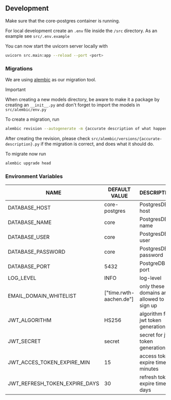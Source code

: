 ## Development

Make sure that the core-postgres container is running.

For local development create an `.env` file inside the `/src` directory.
As an example see `src/.env.example`

You can now start the uvicorn server locally with

```sh
uvicorn src.main:app --reload --port <port>
```

### Migrations

We are using [alembic](https://alembic.sqlalchemy.org/en/latest/) as our migration tool.

> [!IMPORTANT]
> When creating a new models directory, be aware to make it a package by creating an `__init__.py`
> and don't forget to import the models in `src/alembic/env.py`

To create a migration, run

```sh
alembic revision --autogenerate -m {accurate description of what happens}
```

After creating the revision, please check `src/alembic/versions/{accurate-description}.py`
if the migration is correct, and does what it should do.

To migrate now run

```sh
alembic upgrade head
```

### Environment Variables

| NAME                              | DEFAULT VALUE             | DESCRIPTION                               |
| ----------------------------------| --------------------------| ------------------------------------------|
| DATABASE_HOST                     | core-postgres             | PostgresDB host                           |
| DATABASE_NAME                     | core                      | PostgresDB name                           |
| DATABASE_USER                     | core                      | PostgresDB user                           |
| DATABASE_PASSWORD                 | core                      | PostgresDB password                       |
| DATABASE_PORT                     | 5432                      | PostgreDB port                            |
| LOG_LEVEL                         | INFO                      | log-level                                 |
| EMAIL_DOMAIN_WHITELIST            | ["time.rwth-aachen.de"]   | only these domains are allowed to sign up |
| JWT_ALGORITHM                     | HS256                     | algorithm for jwt token generation        |
| JWT_SECRET                        | secret                    | secret for jwt token generation           |
| JWT_ACCES_TOKEN_EXPIRE_MIN        | 15                        | access token expire time in minutes       |
| JWT_REFRESH_TOKEN_EXPIRE_DAYS     | 30                        | refresh token expire time in days         |

